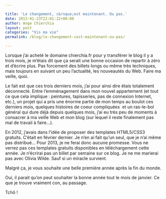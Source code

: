 ```yaml
---

title: 'Le changement, c&rsquo;est maintenant. Ou pas.'
date: 2013-01-23T22:01:12+00:00
author: Ange Chierchia
layout: post
categories: "Vis ma vie"
permalink: /blog/le-changement-cest-maintenant-ou-pas/

---
```

Lorsque j&rsquo;ai acheté le domaine chierchia.fr pour y transférer le blog il y a trois mois, je m&rsquo;étais dit que ça serait une bonne occasion de repartir à zéro et d&rsquo;écrire plus. Pas forcement des billets longs ou même très techniques, mais toujours en suivant un peu l&rsquo;actualité, les nouveautés du Web. Faire ma veille, quoi.

Le fait est que ces trois derniers mois, j&rsquo;ai pour ainsi dire étais totalement déconnecté. Entre l&#8217;emménagement dans mon nouvel appartement (et tout ce que cela implique : peintures, tapisseries, pas de connexion Internet, etc.), un projet qui a pris une énorme partie de mon temps au boulot ces derniers mois, quelques histoires de coeur compliquées  et un ras-le-bol général qui dure déjà depuis quelques mois, j&rsquo;ai eu très peu de moments à consacrer à ma veille Web et mon blog (sur lequel il reste finalement pas mal de travail à faire&#8230;).

En 2012, j&rsquo;avais dans l&rsquo;idée de proposer des templates HTML5/CSS3 gratuits. C&rsquo;était en février dernier. Je n&rsquo;en ai fait qu&rsquo;un seul, que je n&rsquo;ai même pas distribué&#8230; Pour 2013, je ne ferai donc aucune promesse. Vous ne verrez pas ces templates gratuits disponibles en téléchargement cette année. Je n&rsquo;écrirai pas un billet par semaine sur ce blog. Je ne me marierai pas avec Olivia Wilde. Sauf si un miracle survient.

Malgré ça, je vous souhaite une belle première année après la fin du monde.

Oui, il parait qu&rsquo;on peut souhaiter la bonne année tout le mois de janvier. Ce que je trouve vraiment con, au passage.

Tchô !